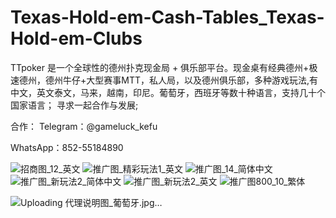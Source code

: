 # Texas-Hold-em-Cash-Tables_Texas-Hold-em-Clubs
TTpoker 是一个全球性的德州扑克现金局 + 俱乐部平台。现金桌有经典德州+极速德州，德州牛仔+大型赛事MTT，私人局，以及德州俱乐部，多种游戏玩法,有中文，英文泰文，马来，越南，印尼。葡萄牙，西班牙等数十种语言，支持几十个国家语言；
寻求一起合作与发展;

合作：
Telegram：@gameluck_kefu

WhatsApp：852-55184890



![招商图_12_英文](https://github.com/user-attachments/assets/9dab7773-5c2c-4a79-b11e-754dcc4e6c0d)
![推广图_精彩玩法1_英文](https://github.com/user-attachments/assets/ec1258fd-a4b7-448b-80cc-905007d11888)
![推广图_14_简体中文](https://github.com/user-attachments/assets/cccf561c-8f25-4930-8ef4-ce949bd31f91)
![推广图_新玩法2_简体中文](https://github.com/user-attachments/assets/44431f6f-7c5e-4c0c-bec5-c174b2764df6)
![推广图_新玩法2_英文](https://github.com/user-attachments/assets/ea27ea14-b2f6-4bae-a7c7-a5e6d79dd427)
![推广图800_10_繁体](https://github.com/user-attachments/assets/be93dd7d-3be4-4ba5-bcb3-a87633959eb3)

![Uploading 代理说明图_葡萄牙.jpg…]()
